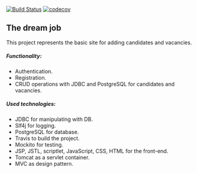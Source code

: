 [![Build Status](https://travis-ci.org/andreykirson/job4j_dreamjob.svg?branch=master)](https://travis-ci.org/andreykirson/job4j_dreamjob)
[![codecov](https://codecov.io/gh/andreykirson/job4j_dreamjob/branch/master/graph/badge.svg)](https://codecov.io/gh/andreykirson/job4j_dreamjob)




## The dream job

This project represents the basic site for adding candidates and vacancies.

##### Functionality:
- Authentication.
- Registration.
- CRUD operations with JDBC and PostgreSQL for candidates and vacancies.

##### Used technologies:

- JDBC for manipulating with DB.
- Slf4j for logging.
- PostgreSQL for database.
- Travis to build the project.
- Mockito for testing.
- JSP, JSTL, scriptlet, JavaScript, CSS, HTML for the front-end.
- Tomcat as a servlet container.
- MVC as design pattern.

